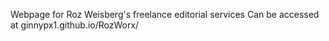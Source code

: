 Webpage for Roz Weisberg's freelance editorial services
Can be accessed at ginnypx1.github.io/RozWorx/